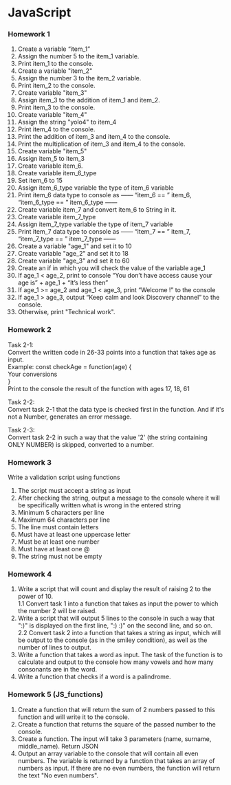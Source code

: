 # JavaScript

### Homework 1

1. Create a variable “item_1”  
2. Assign the number 5 to the item_1 variable.  
3. Print item_1 to the console.  
4. Create a variable "item_2"  
5. Assign the number 3 to the item_2 variable.  
6. Print item_2 to the console.  
7. Create variable "item_3"  
8. Assign item_3 to the addition of item_1 and item_2.  
9. Print item_3 to the console.  
10. Create variable "item_4"  
11. Assign the string "yolo4" to item_4  
12. Print item_4 to the console.  
13. Print the addition of item_3 and item_4 to the console.  
14. Print the multiplication of item_3 and item_4 to the console.  
15. Create variable "item_5"  
16. Assign item_5 to item_3    
17. Create variable item_6.  
18. Create variable item_6_type  
19. Set item_6 to 15  
20. Assign item_6_type variable the type of item_6 variable  
21. Print item_6 data type to console as —— “item_6 == ” item_6, “item_6_type == ” item_6_type ——  
22. Create variable item_7 and convert item_6 to String in it.  
23. Create variable item_7_type  
24. Assign item_7_type variable the type of item_7 variable  
25. Print item_7 data type to console as —— “item_7 == ” item_7, “item_7_type == ” item_7_type ——  
26. Create a variable "age_1" and set it to 10  
27. Create variable "age_2" and set it to 18  
28. Create variable "age_3" and set it to 60  
29. Create an if in which you will check the value of the variable age_1  
30. If age_1 < age_2, print to console “You don’t have access cause your age is” + age_1 + “It’s less then”  
31. If age_1 >= age_2 and age_1 < age_3, print “Welcome !” to the console  
32. If age_1 > age_3, output “Keep calm and look Discovery channel” to the console.  
33. Otherwise, print "Technical work".  

### Homework 2

Task 2-1:  
Convert the written code in 26-33 points into a function that takes age as input.  
Example: const checkAge = function(age) {  
Your conversions  
}  
Print to the console the result of the function with ages 17, 18, 61  

Task 2-2:  
Convert task 2-1 that the data type is checked first in the function. And if it's not a Number, generates an error message.  

Task 2-3:  
Convert task 2-2 in such a way that the value '2' (the string containing ONLY NUMBER) is skipped, converted to a number.  

### Homework 3

Write a validation script using functions  

  1. The script must accept a string as input   
  2. After checking the string, output a message to the console where it will be specifically written what is wrong in the entered string   
  3. Minimum 5 characters per line  
  4. Maximum 64 characters per line  
  5. The line must contain letters  
  6. Must have at least one uppercase letter  
  7. Must be at least one number  
  8. Must have at least one @  
  9. The string must not be empty  
  
### Homework 4  
 
 1. Write a script that will count and display the result of raising 2 to the power of 10.   
 1.1 Convert task 1 into a function that takes as input the power to which the number 2 will be raised.  
 2. Write a script that will output 5 lines to the console in such a way that ":)" is displayed on the first line, ":) :)" on the second line, and so on.  
 2.2 Convert task 2 into a function that takes a string as input, which will be output to the console (as in the smiley condition), as well as the number of lines to output.  
 3.  Write a function that takes a word as input. The task of the function is to calculate and output to the console how many vowels and how many consonants are in the word.   
 4. Write a function that checks if a word is a palindrome.   
 
### Homework 5 (JS_functions)

1. Create a function that will return the sum of 2 numbers passed to this function and will write it to the console.  
2. Create a function that returns the square of the passed number to the console.  
3. Create a function. The input will take 3 parameters (name, surname, middle_name). Return JSON  
4. Output an array variable to the console that will contain all even numbers. The variable is returned by a function that takes an array of numbers as input. If there are no even numbers, the function will return the text "No even numbers".  


